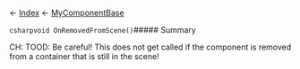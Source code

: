 ← [Index](Api-Index) ← [MyComponentBase](VRage.Game.Components.MyComponentBase)

```csharpvoid OnRemovedFromScene()```##### Summary

CH: TOOD: Be careful! This does not get called if the component is removed from a container that is still in the scene!

